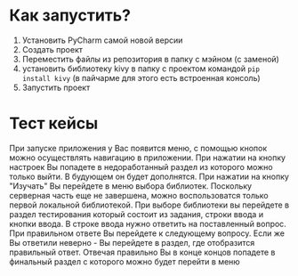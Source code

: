 <h1>Как запустить?</h1>


1. Установить PyCharm самой новой версии
2. Создать проект
3. Переместить файлы из репозитория в папку с мэйном (с заменой)
4. установить библиотеку kivy в папку с проектом командой <code>pip install kivy</code> (в пайчарме для этого есть встроенная консоль)
5. Запустить проект

<h1>Тест кейсы</h1>

При запуске приложения у Вас появится меню, с помощью кнопок можно осуществлять навигацию в приложении. При нажатии на кнопку настроек Вы попадете в недоработанный раздел из которого можно только выйти. В будующем он будет дополнятся.
При нажатии на кнопку "Изучать" Вы перейдете в меню выбора библиотек. Поскольку серверная часть еще не завершена, можно воспользоватся только первой локальной библиотекой.
При выборе библиотеки вы перейдете в раздел тестирования который состоит из задания, строки ввода и кнопки ввода. В строке ввода нужно ответить на поставленный вопрос. При правильном ответе Вы перейдете к следующему вопросу. Если же Вы ответили неверно - Вы перейдете в раздел, где отобразится правильный ответ. Отвечая правильно Вы в конце концов попадете в финальный раздел с которого можно будет перейти в меню
